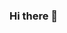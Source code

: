 ### Hi there 👋

<!--
**sashitaghimire/sashitaghimire** is a ✨ _special_ ✨ repository because its `README.md` (this file) appears on your GitHub profile.


- 🔭 I’m currently working on React JS
- 🌱 I’m currently learning Javacript, Flutter
- 📫 How to reach me: [](https://sashitaghimire-2d83a.web.app/)
- ⚡ Fun fact: I love to travel
-->
